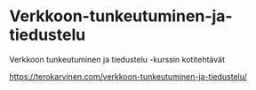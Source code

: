 # Verkkoon-tunkeutuminen-ja-tiedustelu

Verkkoon tunkeutuminen ja tiedustelu -kurssin kotitehtävät

https://terokarvinen.com/verkkoon-tunkeutuminen-ja-tiedustelu/
